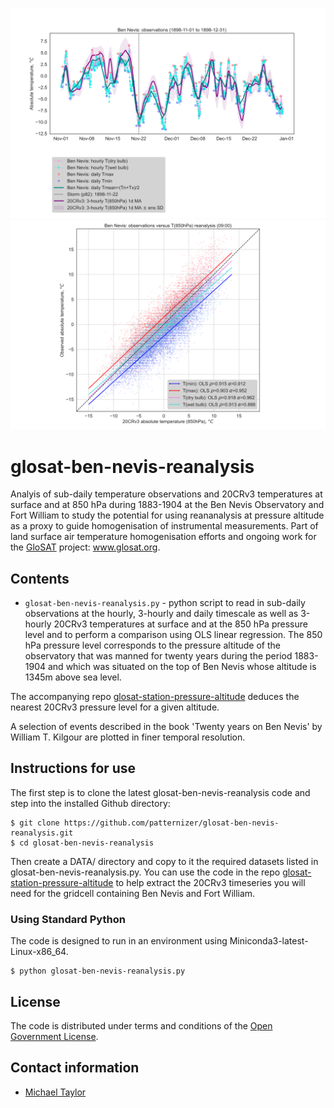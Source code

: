 ![image](https://github.com/patternizer/glosat-ben-nevis-reanalysis/blob/master/ben-nevis-850hPa-observations-18981101-18981231.png)
![image](https://github.com/patternizer/glosat-ben-nevis-reanalysis/blob/master/ben-nevis-correlations-0900.png)

# glosat-ben-nevis-reanalysis

Analyis of sub-daily temperature observations and 20CRv3 temperatures at surface and at 850 hPa during 1883-1904 at the Ben Nevis Observatory and Fort William to study the potential for using reananalysis at pressure altitude as a proxy to guide homogenisation of instrumental measurements. Part of land surface air temperature homogenisation efforts and ongoing work for the [GloSAT](https://www.glosat.org) project: www.glosat.org. 

## Contents

* `glosat-ben-nevis-reanalysis.py` - python script to read in sub-daily observations at the hourly, 3-hourly and daily timescale as well as 3-hourly 20CRv3 temperatures at surface and at the 850 hPa pressure level and to perform a comparison using OLS linear regression. The 850 hPa pressure level corresponds to the pressure altitude of the observatory that was manned for twenty years during the period 1883-1904 and which was situated on the top of Ben Nevis whose altitude is 1345m above sea level. 

The accompanying repo [glosat-station-pressure-altitude](https://github.com/patternizer/glosat-station-pressure-altitude) deduces the nearest 20CRv3 pressure level for a given altitude.

A selection of events described in the book 'Twenty years on Ben Nevis' by William T. Kilgour are plotted in finer temporal resolution.

## Instructions for use

The first step is to clone the latest glosat-ben-nevis-reanalysis code and step into the installed Github directory: 

    $ git clone https://github.com/patternizer/glosat-ben-nevis-reanalysis.git
    $ cd glosat-ben-nevis-reanalysis

Then create a DATA/ directory and copy to it the required datasets listed in glosat-ben-nevis-reanalysis.py. You can use the code in the repo [glosat-station-pressure-altitude](https://github.com/patternizer/glosat-20CRv3-t2m) to help extract the 20CRv3 timeseries you will need for the gridcell containing Ben Nevis and Fort William.

### Using Standard Python

The code is designed to run in an environment using Miniconda3-latest-Linux-x86_64.

    $ python glosat-ben-nevis-reanalysis.py

## License

The code is distributed under terms and conditions of the [Open Government License](http://www.nationalarchives.gov.uk/doc/open-government-licence/version/3/).

## Contact information

* [Michael Taylor](michael.a.taylor@uea.ac.uk)

